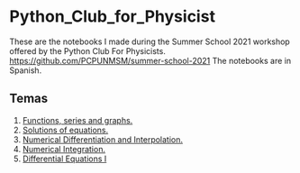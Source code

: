 # Python_Club_for_Physicist
These are the notebooks I made during the Summer School 2021 workshop offered by the Python Club For Physicists.
https://github.com/PCPUNMSM/summer-school-2021
The notebooks are in Spanish.

## Temas
1. [Functions, series and graphs.](https://github.com/losvaldote/Python_Club_for_Physicist/blob/main/Copia_de_Sesi%C3%B3n_1.ipynb)
2. [Solutions of equations.](https://github.com/losvaldote/Python_Club_for_Physicist/blob/main/Copia_de_PCP_Sesi%C3%B3n_2.ipynb)
3. [Numerical Differentiation and Interpolation.](https://github.com/losvaldote/Python_Club_for_Physicist/blob/main/Copia_de_PCP_Sesi%C3%B3n_3.ipynb)
4. [Numerical Integration.](https://github.com/losvaldote/Python_Club_for_Physicist/blob/main/Copia_de_PCP_Sesi%C3%B3n_4.ipynb)
5. [Differential Equations I](https://github.com/losvaldote/Python_Club_for_Physicist/blob/main/Copia_de_PCP_Sesi%C3%B3n_5.ipynb)
